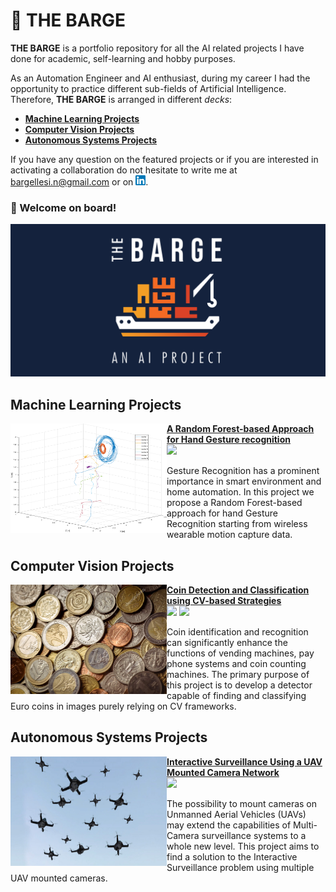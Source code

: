 # :ship: THE BARGE
**THE BARGE** is a portfolio repository for all the AI related projects I have done for academic, self-learning and hobby purposes.

As an Automation Engineer and AI enthusiast, during my career I had the opportunity to practice different sub-fields of Artificial Intelligence. Therefore, **THE BARGE** is arranged in different *decks*: 
- [**Machine Learning Projects**](#machine-learning-projects)
- [**Computer Vision Projects**](#computer-vision-projects)
- [**Autonomous Systems Projects**](#autonomous-systems-projects)

If you have any question on the featured projects or if you are interested in activating a collaboration do not hesitate to write me at bargellesi.n@gmail.com or on [<img src="https://raw.githubusercontent.com/iambarge/iambarge/main/src/linkedin_icon.png" width="16" height="16">](https://www.linkedin.com/in/nicolo-bargellesi/).

### :whale: Welcome on board!


![The Barge AI](src/the_barge_AI_project_dark.png) 

## Machine Learning Projects
<img align="left" width="250" height="175" src="https://raw.githubusercontent.com/iambarge/GR-project/main/src/tracce3D.png"> **[A Random Forest-based Approach for Hand Gesture recognition](https://github.com/iambarge/GR-project)** \
![](https://img.shields.io/badge/Code-MATLAB-informational?style=flat&logo=matrix&logoColor=white&color=orange)

Gesture Recognition has a prominent importance in smart environment and home automation. In this project we propose a Random Forest-based approach for hand Gesture Recognition starting from wireless wearable motion capture data.

##

## Computer Vision Projects
<img align="left" width="250" height="175" src="https://raw.githubusercontent.com/iambarge/CV-coins-project/main/data/img2.jpg"> **[Coin Detection and Classification using CV-based Strategies](https://github.com/iambarge/CV-coins-project)** \
![](https://img.shields.io/badge/Code-C++-informational?style=flat&logo=c&logoColor=white&color=orange)
![](https://img.shields.io/badge/Tools-OpenCV-informational?style=flat&logo=opencv&logoColor=white&color=orange)

Coin identification and recognition can significantly enhance the functions of vending machines, pay phone systems and coin counting machines. The primary purpose of this project is to develop a detector capable of finding and classifying Euro coins in images purely relying on CV frameworks.

##

## Autonomous Systems Projects
<img align="left" width="250" height="175" src="https://raw.githubusercontent.com/iambarge/NC4MAS-security-drones-project/main/src/swarm-drones.jpg"> **[Interactive Surveillance Using a UAV Mounted Camera Network](https://github.com/iambarge/NC4MAS-security-drones-project)** \
![](https://img.shields.io/badge/Code-MATLAB-informational?style=flat&logo=matrix&logoColor=white&color=orange)

The possibility to mount cameras on Unmanned Aerial Vehicles (UAVs) may extend the capabilities of Multi-Camera surveillance systems to a whole new level. This project aims to find a solution to the Interactive Surveillance problem using multiple UAV mounted cameras.

##
